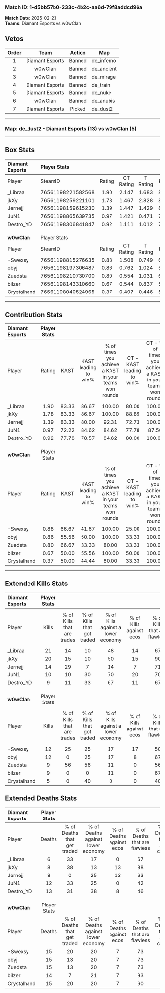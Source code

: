 ### Match ID: 1-d5bb57b0-233c-4b2c-aa6d-79f8addcd96a  
**Match Date**: 2025-02-23  
**Teams**: Diamant Esports vs w0wClan  

## Vetos  

| Order | Team | Action | Map |
| :---: | :--: | :----: | --- |
| 1 | Diamant Esports | Banned | de_inferno |
| 2 | w0wClan | Banned | de_ancient |
| 3 | w0wClan | Banned | de_mirage |
| 4 | Diamant Esports | Banned | de_train |
| 5 | Diamant Esports | Banned | de_nuke |
| 6 | w0wClan | Banned | de_anubis |
| 7 | Diamant Esports | Picked | de_dust2 |

---  

### **Map**: de_dust2 - Diamant Esports (13) vs w0wClan (5)  
---  

## Box Stats  

| **Diamant Esports** | Player Stats      |        |           |          |       |       |       |         |        |      |     |
| :- | :- | :-: | :-: | :-: | :-: | :-: | :-: | :-: | :-: | :-: | :-: |
| Player              | SteamID           | Rating | CT Rating | T Rating | KAST  |  ADR  | Kills | Assists | Deaths | K/D  | HS% |
| _Libraa             | 76561198221582568 |  1.90  |   2.147   |  1.683   | 83.33 | 114.9 |  21   |    5    |   6    | 3.50 | 52  |
| jkXy                | 76561198259221101 |  1.78  |   1.467   |  2.828   | 83.33 | 113.4 |  20   |    4    |   8    | 2.50 | 40  |
| Jernejj             | 76561198159615230 |  1.39  |   1.447   |  1.429   | 83.33 | 81.7  |  14   |    5    |   8    | 1.75 | 50  |
| JuN1                | 76561198865639735 |  0.97  |   1.421   |  0.471   | 72.22 | 70.2  |  10   |    5    |   12   | 0.83 | 50  |
| Destro_YD           | 76561198306841847 |  0.92  |   1.111   |  1.012   | 77.78 | 62.6  |   9   |    8    |   13   | 0.69 | 22  |
|                     |                   |        |           |          |       |       |       |         |        |      |     |
|                     |                   |        |           |          |       |       |       |         |        |      |     |
|                     |                   |        |           |          |       |       |       |         |        |      |     |
| **w0wClan**         | Player Stats      |        |           |          |       |       |       |         |        |      |     |
| Player              | SteamID           | Rating | CT Rating | T Rating | KAST  |  ADR  | Kills | Assists | Deaths | K/D  | HS% |
| -Swexsy             | 76561198815276635 |  0.88  |   1.508   |  0.749   | 66.67 | 56.4  |  12   |    3    |   15   | 0.80 | 66  |
| obyj                | 76561198197306487 |  0.86  |   0.762   |  1.024   | 55.56 | 72.8  |  12   |    5    |   15   | 0.80 | 58  |
| Zuedsta             | 76561198210730700 |  0.80  |   0.554   |  1.031   | 66.67 | 74.1  |   9   |    4    |   15   | 0.60 | 55  |
| bilzer              | 76561198143310660 |  0.67  |   0.544   |  0.837   | 50.00 | 66.3  |   9   |    3    |   14   | 0.64 | 44  |
| Crystalhand         | 76561198040524965 |  0.37  |   0.497   |  0.446   | 50.00 | 43.7  |   5   |    2    |   15   | 0.33 | 60  |
---  

## Contribution Stats  

| **Diamant Esports** | Player Stats |       |                      |                                                        |                           |                                                             |                          |                                                            |
| :- | :-: | :-: | :-: | :-: | :-: | :-: | :-: | :-: |
| Player              |    Rating    | KAST  | KAST leading to win% | % of times you achieve a KAST in your teams won rounds | CT - KAST leading to win% | CT - % of times you achieve a KAST in your teams won rounds | T - KAST leading to win% | T - % of times you achieve a KAST in your teams won rounds |
| _Libraa             |     1.90     | 83.33 |        86.67         |                         100.00                         |           80.00           |                           100.00                            |          100.00          |                           100.00                           |
| jkXy                |     1.78     | 83.33 |        86.67         |                         100.00                         |           88.89           |                           100.00                            |          83.33           |                           100.00                           |
| Jernejj             |     1.39     | 83.33 |        80.00         |                         92.31                          |           72.73           |                           100.00                            |          100.00          |                           80.00                            |
| JuN1                |     0.97     | 72.22 |        84.62         |                         84.62                          |           77.78           |                            87.50                            |          100.00          |                           80.00                            |
| Destro_YD           |     0.92     | 77.78 |        78.57         |                         84.62                          |           80.00           |                           100.00                            |          75.00           |                           60.00                            |
|                     |              |       |                      |                                                        |                           |                                                             |                          |                                                            |
|                     |              |       |                      |                                                        |                           |                                                             |                          |                                                            |
|                     |              |       |                      |                                                        |                           |                                                             |                          |                                                            |
| **w0wClan**         | Player Stats |       |                      |                                                        |                           |                                                             |                          |                                                            |
| Player              |    Rating    | KAST  | KAST leading to win% | % of times you achieve a KAST in your teams won rounds | CT - KAST leading to win% | CT - % of times you achieve a KAST in your teams won rounds | T - KAST leading to win% | T - % of times you achieve a KAST in your teams won rounds |
| -Swexsy             |     0.88     | 66.67 |        41.67         |                         100.00                         |           25.00           |                           100.00                            |          50.00           |                           100.00                           |
| obyj                |     0.86     | 55.56 |        50.00         |                         100.00                         |           33.33           |                           100.00                            |          57.14           |                           100.00                           |
| Zuedsta             |     0.80     | 66.67 |        33.33         |                         80.00                          |           33.33           |                           100.00                            |          33.33           |                           75.00                            |
| bilzer              |     0.67     | 50.00 |        55.56         |                         100.00                         |           50.00           |                           100.00                            |          57.14           |                           100.00                           |
| Crystalhand         |     0.37     | 50.00 |        44.44         |                         80.00                          |           33.33           |                           100.00                            |          50.00           |                           75.00                            |
---  

## Extended Kills Stats  

| **Diamant Esports** | Player Stats |                            |                            |                                    |                         |                              |                                 |                                       |                    |           |
| :- | :-: | :-: | :-: | :-: | :-: | :-: | :-: | :-: | :-: | :-: |
| Player              |    Kills     | % of Kills that are trades | % of Kills that got traded | % of Kills against a lower economy | % of Kills against ecos | % of Kills that are flawless | % of Kills that are close duels | % of Kills that are assisted by flash | Pistol Round Kills | AWP Kills |
| _Libraa             |      21      |             14             |             10             |                 48                 |           14            |              67              |                0                |                   0                   |         1          |     0     |
| jkXy                |      20      |             15             |             10             |                 50                 |           15            |              90              |                0                |                   5                   |         2          |    11     |
| Jernejj             |      14      |             29             |             7              |                 14                 |            7            |              71              |               29                |                   7                   |         2          |     0     |
| JuN1                |      10      |             10             |             30             |                 70                 |           20            |              70              |                0                |                   0                   |         0          |     0     |
| Destro_YD           |      9       |             11             |             33             |                 67                 |           11            |              67              |               11                |                  11                   |         1          |     0     |
|                     |              |                            |                            |                                    |                         |                              |                                 |                                       |                    |           |
|                     |              |                            |                            |                                    |                         |                              |                                 |                                       |                    |           |
|                     |              |                            |                            |                                    |                         |                              |                                 |                                       |                    |           |
| **w0wClan**         | Player Stats |                            |                            |                                    |                         |                              |                                 |                                       |                    |           |
| Player              |    Kills     | % of Kills that are trades | % of Kills that got traded | % of Kills against a lower economy | % of Kills against ecos | % of Kills that are flawless | % of Kills that are close duels | % of Kills that are assisted by flash | Pistol Round Kills | AWP Kills |
| -Swexsy             |      12      |             25             |             25             |                 17                 |           17            |              50              |                8                |                   0                   |         1          |     0     |
| obyj                |      12      |             0              |             25             |                 17                 |            8            |              67              |                8                |                   0                   |         1          |     1     |
| Zuedsta             |      9       |             56             |             56             |                 11                 |            0            |              56              |                0                |                  11                   |         1          |     0     |
| bilzer              |      9       |             0              |             0              |                 11                 |            0            |              67              |               11                |                  11                   |         2          |     5     |
| Crystalhand         |      5       |             0              |             40             |                 0                  |            0            |              40              |                0                |                   0                   |         0          |     0     |
## Extended Deaths Stats  

| **Diamant Esports** | Player Stats |                             |                                   |                          |                               |                            |                           |               |
| :- | :-: | :-: | :-: | :-: | :-: | :-: | :-: | :-: |
| Player              |    Deaths    | % of Deaths that get traded | % of Deaths against lower economy | % of Deaths against ecos | % of Deaths that are flawless | % of Deaths that are close | % of Deaths while blinded | Deaths to AWP |
| _Libraa             |      6       |             33              |                17                 |            0             |              67               |             0              |             0             |       0       |
| jkXy                |      8       |             38              |                13                 |            13            |              88               |             13             |             0             |       2       |
| Jernejj             |      8       |              0              |                25                 |            13            |              63               |             0              |             0             |       1       |
| JuN1                |      12      |             33              |                25                 |            0             |              42               |             8              |            17             |       2       |
| Destro_YD           |      13      |             31              |                38                 |            8             |              46               |             8              |             0             |       1       |
|                     |              |                             |                                   |                          |                               |                            |                           |               |
|                     |              |                             |                                   |                          |                               |                            |                           |               |
|                     |              |                             |                                   |                          |                               |                            |                           |               |
| **w0wClan**         | Player Stats |                             |                                   |                          |                               |                            |                           |               |
| Player              |    Deaths    | % of Deaths that get traded | % of Deaths against lower economy | % of Deaths against ecos | % of Deaths that are flawless | % of Deaths that are close | % of Deaths while blinded | Deaths to AWP |
| -Swexsy             |      15      |             20              |                20                 |            7             |              73               |             7              |             7             |       2       |
| obyj                |      15      |             13              |                20                 |            7             |              73               |             7              |             7             |       3       |
| Zuedsta             |      15      |             13              |                20                 |            7             |              73               |             20             |             7             |       1       |
| bilzer              |      14      |              7              |                21                 |            7             |              93               |             0              |             0             |       4       |
| Crystalhand         |      15      |             20              |                20                 |            7             |              60               |             0              |             0             |       1       |
